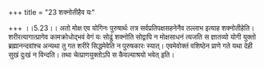 +++
title = "23 शक्नोतीहैव यः"

+++
।।5.23।। अतो मोक्ष एव योगिनः पुरुषार्थः तत्र सर्वप्रतिपक्षसहनेनैव तल्लाभ
इत्याह शक्नोतीहेति। शरीरत्यागात्प्रागेव कामक्रोधोद्भवं वेगं यः सोढुं
शक्नोति सोद्वापि न मोक्षसाधनं त्यजति स ज्ञातव्यो योगी युक्तो
ब्रह्मानन्दवांश्च अन्यथा तु गत शरीरे सिद्धमेवेति न पुरुषकारः स्यात्।
एवमेवोक्तं वशिष्ठेन प्राणे गते यथा देही सुखं दुःखं न विन्दति। तथा
चेत्प्राणयुक्तोऽपि स कैवल्याश्रयो भवेत् इति।
